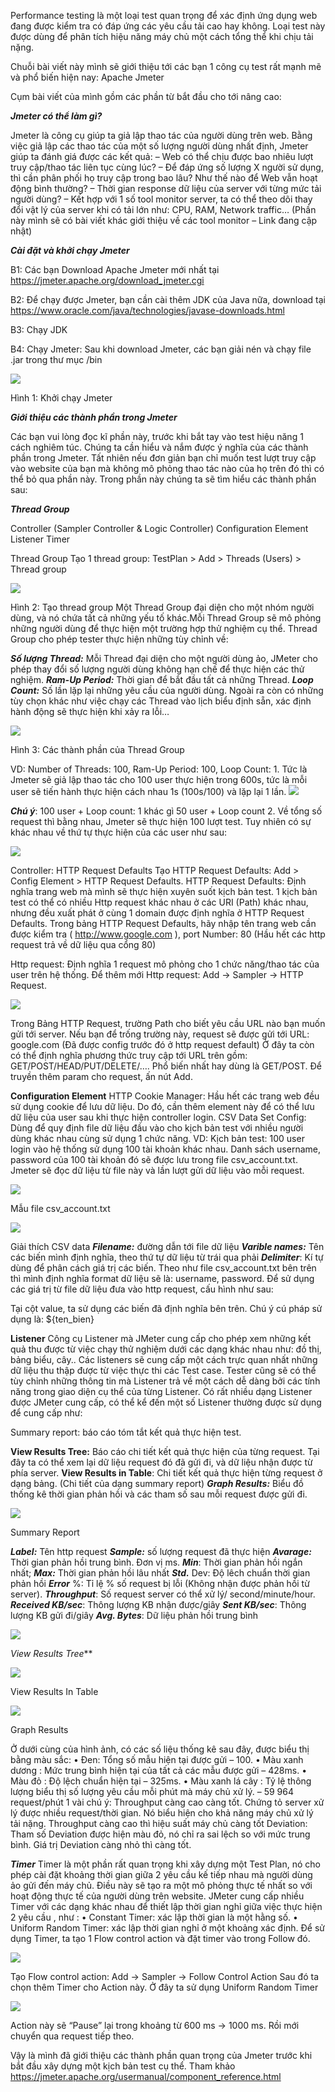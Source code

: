 Performance testing là một loại test quan trọng để xác định ứng dụng web đang được kiểm tra có đáp ứng các yêu cầu tải cao hay không. Loại test này được dùng để phân tích hiệu năng máy chủ một cách tổng thể khi chịu tải nặng.

Chuỗi bài viết này mình sẽ giới thiệu tới các bạn 1 công cụ test rất mạnh mẽ và phổ biến hiện nay: Apache Jmeter


Cụm bài viết của mình gồm các phần từ bắt đầu cho tới nâng cao:

***Jmeter có thể làm gì?***

Jmeter là công cụ giúp ta giả lập thao tác của người dùng trên web. Bằng việc giả lập các thao tác của một số lượng người dùng nhất định, Jmeter giúp ta đánh giá được các kết quả:
– Web có thể chịu được bao nhiêu lượt truy cập/thao tác liên tục cùng lúc?
– Để đáp ứng số lượng X người sử dụng, thì cần phân phối họ truy cập trong bao lâu? Như thế nào để Web vẫn hoạt động bình thường?
– Thời gian response dữ liệu của server với từng mức tải người dùng?
– Kết hợp với 1 số tool monitor server, ta có thể theo dõi thay đổi vật lý của server khi có tải lớn như: CPU, RAM, Network traffic… (Phần này mình sẽ có bài viết khác giới thiệu về các tool monitor – Link đang cập nhật)

***Cài đặt và khởi chạy Jmeter***

B1: Các bạn Download Apache Jmeter mới nhất tại https://jmeter.apache.org/download_jmeter.cgi

B2: Để chạy được Jmeter, bạn cần cài thêm JDK của Java nữa, download tại https://www.oracle.com/java/technologies/javase-downloads.html

B3: Chạy JDK

B4: Chạy Jmeter: Sau khi download Jmeter, các bạn giải nén và chạy file .jar trong thư mục /bin

![](https://images.viblo.asia/3fd9edae-b41e-453c-87e6-8d3d95025fb5.png)

 Hình 1: Khởi chạy Jmeter

***Giới thiệu các thành phần trong Jmeter***

Các bạn vui lòng đọc kĩ phần này, trước khi bắt tay vào test hiệu năng 1 cách nghiêm túc. Chúng ta cần hiểu và nắm được ý nghĩa của các thành phần trong Jmeter. Tất nhiên nếu đơn giản bạn chỉ muốn test lượt truy cập vào website của bạn mà không mô phỏng thao tác nào của họ trên đó thì có thể bỏ qua phần này.
Trong phần này chúng ta sẽ tìm hiểu các thành phần sau:

***Thread Group***

Controller (Sampler Controller & Logic Controller)
Configuration Element
Listener
Timer
 
Thread Group
Tạo 1 thread group: TestPlan > Add > Threads (Users) > Thread group

![](https://images.viblo.asia/551262a7-5054-45a4-a09c-d2265abd665a.png)

Hình 2: Tạo thread group
Một Thread Group đại diện cho một nhóm người dùng, và nó chứa tất cả những yếu tố khác.Mỗi Thread Group sẽ mô phỏng những người dùng để thực hiện một trường hợp thử nghiệm cụ thể. Thread Group cho phép tester thực hiện những tùy chỉnh về:

***Số lượng Thread:*** Mỗi Thread đại diện cho một người dùng ảo, JMeter cho phép thay đổi số lượng người dùng không hạn chế để thực hiện các thử nghiệm.
***Ram-Up Period:*** Thời gian để bắt đầu tất cả những Thread.
***Loop Count:*** Số lần lặp lại những yêu cầu của người dùng. Ngoài ra còn có những tùy chọn khác như việc chạy các Thread vào lịch biểu định sẵn, xác định hành động sẽ thực hiện khi xảy ra lỗi…

![](https://images.viblo.asia/36ff42af-638e-45e3-bef4-be0cfa9e1853.png)

Hình 3: Các thành phần của Thread Group

VD: Number of Threads: 100, Ram-Up Period: 100, Loop Count: 1. Tức là Jmeter sẽ giả lập thao tác cho 100 user thực hiện trong 600s, tức là mỗi user sẽ tiến hành thực hiện cách nhau 1s (100s/100) và lặp lại 1 lần.
![](https://images.viblo.asia/bb087581-8f30-4e8d-b4ab-fafd478d8c11.png)

***Chú ý***:  100 user + Loop count: 1 khác gì 50 user + Loop count 2.
Về tổng số request thì bằng nhau, Jmeter sẽ thực hiện 100 lượt test.
Tuy nhiên có sự khác nhau về thứ tự thực hiện của các user như sau:

![](https://images.viblo.asia/bef7aeb1-fecb-4f7e-93de-f3d3b53b8c1d.png)

Controller: HTTP Request Defaults
Tạo HTTP Request Defaults: Add > Config Element > HTTP Request Defaults.
HTTP Request Defaults: Định nghĩa trang web mà mình sẽ thực hiện xuyên suốt kịch bản test. 1 kịch bản test có thể có nhiều Http request khác nhau ở các URI (Path) khác nhau, nhưng đều xuất phát ở cùng 1 domain được định nghĩa ở HTTP Request Defaults.
Trong bảng HTTP Request Defaults, hãy nhập tên trang web cần được kiểm tra ( http://www.google.com ), port Number: 80 (Hầu hết các http request trả về dữ liệu qua cổng 80)

Http request: Định nghĩa 1 request mô phỏng cho 1 chức năng/thao tác của user trên hệ thống.
Để thêm mới Http request: Add -> Sampler -> HTTP Request.

![](https://images.viblo.asia/bd156659-0f3c-462e-a8ee-5e2849bab366.png)

Trong Bảng HTTP Request, trường Path cho biết yêu cầu URL nào bạn muốn gửi tới server. Nếu bạn để trống trường này, request sẽ được gửi tới URL: google.com (Đã được config trước đó ở http request default)
Ở đây ta còn có thể định nghĩa phương thức truy cập tới URL trên gồm: GET/POST/HEAD/PUT/DELETE/….
Phổ biến nhất hay dùng là GET/POST.
Để truyền thêm param cho request, ấn nút Add.

**Configuration Element**
HTTP Cookie Manager: Hầu hết các trang web đều sử dụng cookie để lưu dữ liệu. Do đó, cần thêm element này để có thể lưu dữ liệu của user sau khi thực hiện controller login.
CSV Data Set Config: Dùng để quy định file dữ liệu đầu vào cho kịch bản test với nhiều người dùng khác nhau cùng sử dụng 1 chức năng.
VD: Kịch bản test: 100 user login vào hệ thống sử dụng 100 tài khoản khác nhau. Danh sách username, password của 100 tài khoản đó sẽ được lưu trong file csv_account.txt. Jmeter sẽ đọc dữ liệu từ file này và lần lượt gửi dữ liệu vào mỗi request.

![](https://images.viblo.asia/767824b5-0a5e-4111-998a-ed07fac29fa2.png)

Mẫu file csv_account.txt

![](https://images.viblo.asia/e6a127cb-1b3e-4aff-8ffc-836dbb88988f.png)

Giải thích CSV data
***Filename:*** đường dẫn tới file dữ liệu
***Varible names:*** Tên các biến mình định nghĩa, theo thứ tự dữ liệu từ trái qua phải
***Delimiter***: Kí tự dùng để phân cách giá trị các biến.
Theo như file csv_account.txt bên trên thì mình định nghĩa format dữ liệu sẽ là: username, password.
Để sử dụng các giá trị từ file dữ liệu đưa vào http request, cấu hình như sau:


Tại cột value, ta sử dụng các biến đã định nghĩa bên trên. Chú ý cú pháp sử dụng là: ${ten_bien}

**Listener**
Công cụ Listener mà JMeter cung cấp cho phép xem những kết quả thu được từ việc chạy thử nghiệm dưới các dạng khác nhau như: đồ thị, bảng biểu, cây.. Các listeners sẽ cung cấp một cách trực quan nhất những dữ liệu thu thập được từ việc thực thi các Test case. Tester cũng sẽ có thể tùy chỉnh những thông tin mà Listener trả về một cách dễ dàng bởi các tính năng trong giao diện cụ thể của từng Listener. Có rất nhiều dạng Listener được JMeter cung cấp, có thể kể đến một số Listener thường được sử dụng để cung cấp như:


Summary report: báo cáo tóm tắt kết quả thực hiện test.
 
**View Results Tree:** Báo cáo chi tiết kết quả thực hiện của từng request. Tại đây ta có thể xem lại dữ liệu request đó đã gửi đi, và dữ liệu nhận được từ phía server.
**View Results in Table**: Chi tiết kết quả thực hiện từng request ở dạng bảng. (Chi tiết của dạng summary report)
***Graph Results:*** Biểu đồ thống kê thời gian phản hồi và các tham số sau mỗi request được gửi đi.

![](https://images.viblo.asia/48b56763-f44f-4cbc-a8bb-c721a12dc423.png)

Summary Report

***Label:*** Tên http request
***Sample:*** số lượng request đã thực hiện
***Avarage:*** Thời gian phản hồi trung bình. Đơn vị ms.
***Min***: Thời gian phản hồi ngắn nhất;
***Max:*** Thời gian phản hồi lâu nhất
***Std.*** Dev: Độ lêch chuẩn thời gian phản hồi
***Error*** %: Tỉ lệ % số request bị lỗi (Không nhận được phản hồi từ server).
***Throughput***: Số request server có thể xử lý/ second/minute/hour.
***Received KB/sec***: Thông lượng KB nhận được/giây
***Sent KB/sec***: Thông lượng KB gửi đi/giây
***Avg. Bytes***: Dữ liệu phản hồi trung bình

![](https://images.viblo.asia/f44c421f-c889-4d84-bea2-559b15e694ce.png)

*View Results Tree***

![](https://images.viblo.asia/2d96f3f5-336f-4413-9210-94129251f252.png)

View Results In Table

![](https://images.viblo.asia/da5bf83f-547a-4c04-bacd-9a5cc35a42b8.png)

Graph Results

Ở dưới cùng của hình ảnh, có các số liệu thống kê sau đây, được biểu thị bằng màu sắc:
• Đen: Tổng số mẫu hiện tại được gửi – 100.
• Màu xanh dương : Mức trung bình hiện tại của tất cả các mẫu được gửi – 428ms.
• Màu đỏ : Độ lệch chuẩn hiện tại – 325ms.
• Màu xanh lá cây : Tỷ lệ thông lượng biểu thị số lượng yêu cầu mỗi phút mà máy chủ xử lý. – 59 964 request/phút
1 vài chú ý:
Throughput càng cao càng tốt. Chứng tỏ server xử lý được nhiều request/thời gian. Nó biểu hiện cho khả năng máy chủ xử lý tải nặng. Throughput càng cao thì hiệu suất máy chủ càng tốt
Deviation: Tham số Deviation được hiện màu đỏ, nó chỉ ra sai lệch so với mức trung bình. Giá trị Deviation càng nhỏ thì càng tốt.

***Timer***
Timer là một phần rất quan trọng khi xây dựng một Test Plan, nó cho phép cài đặt khoảng thời gian giữa 2 yêu cầu kế tiếp nhau mà người dùng ảo gửi đến máy chủ. Điều này sẽ tạo ra một mô phỏng thực tế nhất so với hoạt động thực tế của người dùng trên website.
JMeter cung cấp nhiều Timer với các dạng khác nhau để thiết lập thời gian nghỉ giữa việc thực hiện 2 yêu cầu , như :
• Constant Timer: xác lập thời gian là một hằng số.
• Uniform Random Timer: xác lập thời gian nghỉ ở một khoảng xác định.
Để sử dụng Timer, ta tạo 1 Flow control action và đặt timer vào trong Follow đó.

![](https://images.viblo.asia/723809ce-052d-4165-802f-a338c15a219f.png)

Tạo Flow control action: Add -> Sampler -> Follow Control Action
Sau đó ta chọn thêm Timer cho Action này. Ở đây ta sử dụng Uniform Random Timer

![](https://images.viblo.asia/e54ab7ce-0851-4c71-abe7-5f4442de3fe8.png)

Action này sẽ “Pause” lại trong khoảng từ 600 ms -> 1000 ms. Rồi mới chuyển qua request tiếp theo.

Vậy là mình đã giới thiệu các thành phần quan trọng của Jmeter trước khi bắt đầu xây dựng một kịch bản test cụ thể.
Tham khảo
https://jmeter.apache.org/usermanual/component_reference.html